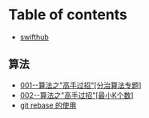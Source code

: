 # Table of contents

* [swifthub](README.md)

## 算法

* [001--算法之"高手过招"\[分治算法专题\]](suan-fa/001-suan-fa-zhi-gao-shou-guo-zhao-fen-zhi-suan-fa-zhuan-ti.md)
* [002--算法之"高手过招"\[最小K个数\]](suan-fa/002-suan-fa-zhi-gao-shou-guo-zhao-zui-xiaokge-shu.md)
* [git rebase 的使用](suan-fa/git-rebase-de-shi-yong.md)

